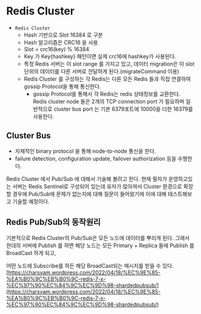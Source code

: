 # Redis Cluster

- `Redis Cluster`
  - Hash 기반으로 Slot 16384 로 구분
  - Hash 알고리즘은 CRC16 을 사용
  - Slot = crc16(key) % 16384
  - Key 가 Key{hashkey} 패턴이면 실제 crc16에 hashkey가 사용된다.
  - 특정 Redis 서버는 이 slot range 를 가지고 있고, 데이터 migration은 이 slot 단위의 데이터를 다른 서버로 전달하게 된다.(migrateCommand 이용)
  - Redis Cluster 를 구성하는 각 Redis는 다른 모든 Redis 들과 직접 연결하여 gossip Protocol을 통해 통신한다.
    - gossip Protocol을 통해서 각 Redis는 redis 상태정보를 교환한다. Redis cluster node 들은 2개의 TCP connection port 가 필요하며 일반적으로 cluster bus port 는 기본 6379포트에 10000을 더한 16379를 사용한다.

## Cluster Bus
  - 자체적인 binary protocol 을 통해 node-to-node 통신을 한다.
  - failure detection, configuration update, failover authorization 등을 수행한다.
    
Redis Cluster 에서 Pub/Sub 에 대해서 기술해 볼려고 한다. 현재 필자가 운영하고있는 서버는 Redis Sentinel로 구성되어 있는데 유저가 많아져서 Cluster 환경으로 확장할 경우에 Pub/Sub에 문제가 없는지에 대해 질문이 들어왔기에 이에 대해 테스트해보고 기술할 예정이다.

## Redis Pub/Sub의 동작원리

기본적으로 Redis Cluster의 Pub/Sub은 모든 노드에 데이터를 뿌리게 된다. 그래서 한대의 서버에 Publish 를 하면 해당 노드는 모든 Primary + Replica 들에 Publish 를 BroadCast 하게 되고, 

어떤 노드에 Subscribe를 하든 해당 BroadCast되는 메시지를 받을 수 있다.
[https://charsyam.wordpress.com/2022/04/18/%EC%9E%85-%EA%B0%9C%EB%B0%9C-redis-7-x-%EC%97%90%EC%84%9C%EC%9D%98-shardedpubsub/](https://charsyam.wordpress.com/2022/04/18/%EC%9E%85-%EA%B0%9C%EB%B0%9C-redis-7-x-%EC%97%90%EC%84%9C%EC%9D%98-shardedpubsub/)
